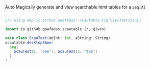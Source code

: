 Auto Magically generate and view searchable html tables for a `Seq[A]`


```scala

//> using dep io.github.quafadas::scautable:{{projectVersion}}

```

```scala
import io.github.quafadas.scautable.{*, given}

case class ScauTest(anInt: Int, aString: String)
scautable.desktopShow(
  Seq(
    ScauTest(1, "one"), ScauTest(2, "two")
  )
)
```

